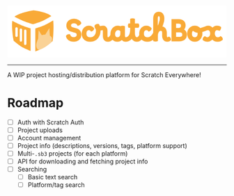 <p align="center">
    <img alt="ScratchBox" src="public/scratchbox-logo-full.svg">
</p>

---

A WIP project hosting/distribution platform for Scratch Everywhere!

# Roadmap

- [ ] Auth with Scratch Auth
- [ ] Project uploads
- [ ] Account management
- [ ] Project info (descriptions, versions, tags, platform support)
- [ ] Multi-`.sb3` projects (for each platform)
- [ ] API for downloading and fetching project info
- [ ] Searching
  - [ ] Basic text search
  - [ ] Platform/tag search

